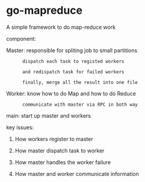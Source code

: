 # go-mapreduce
A simple framework to do map-reduce work

component:

  Master: 
          responsible for spliting job to small partitions
          
          dispatch each task to registed workers
          
          and redispatch task for failed workers
          
          finally, merge all the result into one file
          
  Worker: 
          know how to do Map and how to do Reduce
          
          communicate with master via RPC in both way
  
  
  main:   start up master and workers
  

key issues:

1. How workers register to master

2. How master dispatch task to worker

3. How master handles the worker failure

4. How master and worker communicate information
